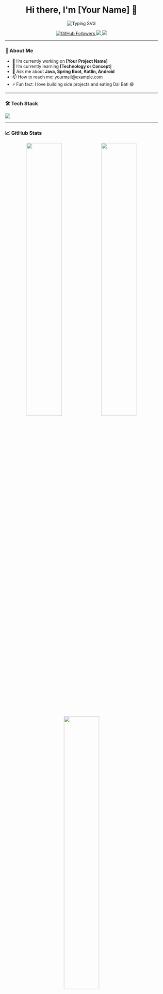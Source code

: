 <h1 align="center">Hi there, I'm [Your Name] 👋</h1>

<p align="center">
  <img src="https://readme-typing-svg.demolab.com?font=Fira+Code&pause=1000&color=00FFEA&center=true&vCenter=true&width=435&lines=Full-Stack+Developer;Backend+Engineer;Open+Source+Contributor" alt="Typing SVG" />
</p>

<p align="center">
  <a href="https://github.com/yourusername">
    <img src="https://img.shields.io/github/followers/yourusername?label=Follow&style=social" alt="GitHub Followers" />
  </a>
  <a href="mailto:yourmail@example.com">
    <img src="https://img.shields.io/badge/Email-D14836?style=flat&logo=gmail&logoColor=white" />
  </a>
  <a href="https://www.linkedin.com/in/yourusername/">
    <img src="https://img.shields.io/badge/LinkedIn-blue?style=flat&logo=linkedin&logoColor=white" />
  </a>
</p>

---

### 🧠 About Me

- 🔭 I’m currently working on **[Your Project Name]**
- 🌱 I’m currently learning **[Technology or Concept]**
- 💬 Ask me about **Java, Spring Boot, Kotlin, Android**
- 📫 How to reach me: [yourmail@example.com](mailto:yourmail@example.com)
- ⚡ Fun fact: I love building side projects and eating Dal Bati 😄

---

### 🛠️ Tech Stack

<p align="left">
  <img src="https://skillicons.dev/icons?i=java,kotlin,androidstudio,spring,postgres,mysql,docker,git,github,html,css,js,nodejs" />
</p>

---

### 📈 GitHub Stats

<p align="center">
  <img src="https://github-readme-stats.vercel.app/api?username=yourusername&show_icons=true&theme=radical" width="48%" />
  <img src="https://github-readme-streak-stats.herokuapp.com/?user=yourusername&theme=radical" width="48%" />
</p>

<p align="center">
  <img src="https://github-readme-stats.vercel.app/api/top-langs/?username=yourusername&layout=compact&theme=radical" width="48%" />
</p>

---

### ✍️ Latest Blog Posts

<!-- BLOG-POST-LIST:START -->
- [Title 1](https://yourblog.com/post1)
- [Title 2](https://yourblog.com/post2)
- [Title 3](https://yourblog.com/post3)
<!-- BLOG-POST-LIST:END -->

---

### 🤝 Let's Connect

Feel free to connect with me on any platform!

<p align="center">
  <a href="https://linkedin.com/in/yourusername"><img src="https://img.shields.io/badge/LinkedIn-%230077B5?style=for-the-badge&logo=linkedin&logoColor=white"/></a>
  <a href="mailto:yourmail@example.com"><img src="https://img.shields.io/badge/Email-D14836?style=for-the-badge&logo=gmail&logoColor=white"/></a>
  <a href="https://twitter.com/yourhandle"><img src="https://img.shields.io/badge/Twitter-%231DA1F2?style=for-the-badge&logo=twitter&logoColor=white"/></a>
</p>

